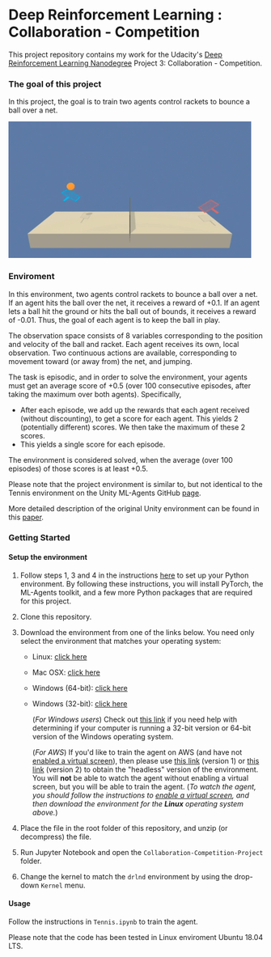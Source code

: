 # Deep Reinforcement Learning : Collaboration - Competition

This project repository contains my work for the Udacity's [Deep Reinforcement Learning Nanodegree](https://www.udacity.com/course/deep-reinforcement-learning-nanodegree--nd893) Project 3: Collaboration - Competition.

### The goal of this project

In this project, the goal is to train two agents control rackets to bounce a ball over a net.

![In Project 3, train two agents control rackets to bounce a ball over a net.](images/Unity_Tennis.gif)

### Enviroment 

In this environment, two agents control rackets to bounce a ball over a net. If an agent hits the ball over the net, it receives a reward of +0.1. If an agent lets a ball hit the ground or hits the ball out of bounds, it receives a reward of -0.01. Thus, the goal of each agent is to keep the ball in play.

The observation space consists of 8 variables corresponding to the position and velocity of the ball and racket. Each agent receives its own, local observation. Two continuous actions are available, corresponding to movement toward (or away from) the net, and jumping.

The task is episodic, and in order to solve the environment, your agents must get an average score of +0.5 (over 100 consecutive episodes, after taking the maximum over both agents). Specifically,

- After each episode, we add up the rewards that each agent received (without discounting), to get a score for each agent. This yields 2 (potentially different) scores. We then take the maximum of these 2 scores.
- This yields a single score for each episode.

The environment is considered solved, when the average (over 100 episodes) of those scores is at least +0.5.

Please note that the project environment is similar to, but not identical to the Tennis environment on the Unity ML-Agents GitHub [page](https://github.com/Unity-Technologies/ml-agents/blob/master/docs/Learning-Environment-Examples.md).

More detailed description of the original Unity environment can be found in this [paper](https://arxiv.org/pdf/1809.02627.pdf).


### Getting Started

#### Setup the environment
1. Follow steps 1, 3 and 4 in the instructions [here](https://github.com/udacity/deep-reinforcement-learning#dependencies) to set up your Python environment. By following these instructions, you will install PyTorch, the ML-Agents toolkit, and a few more Python packages that are required for this project.

2. Clone this repository.
	
3. Download the environment from one of the links below.  You need only select the environment that matches your operating system:

 	- Linux: [click here](https://s3-us-west-1.amazonaws.com/udacity-drlnd/P3/Tennis/Tennis_Linux.zip)
 	- Mac OSX: [click here](https://s3-us-west-1.amazonaws.com/udacity-drlnd/P3/Tennis/Tennis.app.zip)
 	- Windows (64-bit): [click here](https://s3-us-west-1.amazonaws.com/udacity-drlnd/P3/Tennis/Tennis_Windows_x86.zip)
 	- Windows (32-bit): [click here](https://s3-us-west-1.amazonaws.com/udacity-drlnd/P3/Tennis/Tennis_Windows_x86_64.zip)
 	
 	    (_For Windows users_) Check out [this link](https://support.microsoft.com/en-us/help/827218/how-to-determine-whether-a-computer-is-running-a-32-bit-version-or-64) if you need help with determining if your computer is running a 32-bit version or 64-bit version of the Windows operating system.

    	(_For AWS_) If you'd like to train the agent on AWS (and have not [enabled a virtual screen](https://github.com/Unity-Technologies/ml-agents/blob/master/docs/Training-on-Amazon-Web-Service.md)), then please use [this link](https://s3-us-west-1.amazonaws.com/udacity-drlnd/P2/Reacher/one_agent/Reacher_Linux_NoVis.zip) (version 1) or [this link](https://s3-us-west-1.amazonaws.com/udacity-drlnd/P2/Reacher/Reacher_Linux_NoVis.zip) (version 2) to obtain the "headless" version of the environment.  You will **not** be able to watch the agent without enabling a virtual screen, but you will be able to train the agent.  (_To watch the agent, you should follow the instructions to [enable a virtual screen](https://github.com/Unity-Technologies/ml-agents/blob/master/docs/Training-on-Amazon-Web-Service.md), and then download the environment for the **Linux** operating system above._)
    
    
  4. Place the file in the root folder of this repository, and unzip (or decompress) the file. 
  
  5. Run Jupyter Notebook and open the `Collaboration-Competition-Project` folder.
  
  6. Change the kernel to match the `drlnd` environment by using the drop-down `Kernel` menu. 

#### Usage   
Follow the instructions in `Tennis.ipynb` to train the agent.
    
Please note that the code has been tested in Linux enviroment Ubuntu 18.04 LTS.
